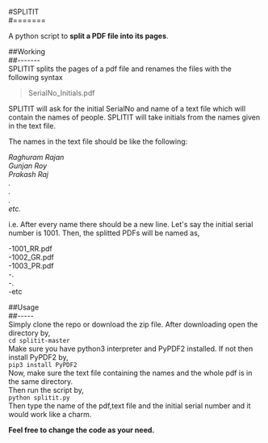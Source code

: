 #SPLITIT  
#=======

A python script to **split a PDF file into its pages**.

##Working  
##-------  
SPLITIT splits the pages of a pdf file and renames the files with the following syntax

>SerialNo_Initials.pdf

SPLITIT will ask for the initial SerialNo and name of a text file which will contain the names of people. SPLITIT will take initials from the names given in the text file.

The names in the text file should be like the following:

*Raghuram Rajan  
Gunjan Roy  
Prakash Raj  
.  
.  
.  
etc.*

i.e. After every name there should be a new line.
Let's say the initial serial number is 1001. Then, the splitted PDFs will be named as,

-1001_RR.pdf  
-1002_GR.pdf  
-1003_PR.pdf  
-.  
-.  
-etc  

##Usage  
##-----  
Simply clone the repo or download the zip file. After downloading open the directory by,  
`cd splitit-master`  
Make sure you have python3 interpreter and PyPDF2 installed. If not then install PyPDF2 by,  
`pip3 install PyPDF2`  
Now, make sure the text file containing the names and the whole pdf is in the same directory.  
Then run the script by,  
`python splitit.py`  
Then type the name of the pdf,text file and the initial serial number and it would work like a charm.

**Feel free to change the code as your need.**